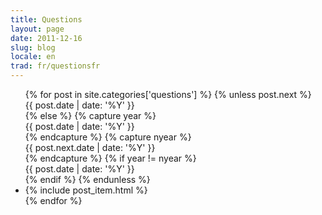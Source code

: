 ```yaml
---
title: Questions
layout: page
date: 2011-12-16
slug: blog
locale: en
trad: fr/questionsfr
---
```


<ul class="postlist">
{% for post in site.categories['questions'] %}
  {% unless post.next %}
    <div class="annee">{{ post.date | date: '%Y' }}</div>
  {% else %}
    {% capture year %}<div class="annee">{{ post.date | date: '%Y' }}</div>{% endcapture %}
    {% capture nyear %}<div class="annee">{{ post.next.date | date: '%Y' }}</div>{% endcapture %}
    {% if year != nyear %}
      <div class="annee">{{ post.date | date: '%Y' }}</div>
    {% endif %}
  {% endunless %}
    <li>
      {% include post_item.html %}
    </li>
{% endfor %}
</ul>

